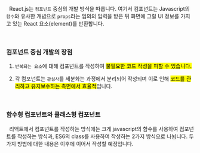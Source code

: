 
&nbsp;&nbsp;React.js는 `컴포넌트` 중심의 개발 방식을 따릅니다. 여기서 컴포넌트는 Javascript의 `함수`와 유사한 개념으로 `props`라는 임의의 입력을 받은 뒤 화면에 그릴 UI 정보를 가지고 있는 React 요소(element)를 반환합니다.

<br>

### 컴포넌트 중심 개발의 장점

1. `반복되는 요소`에 대해 컴포넌트를 작성하여 <mark>불필요한 코드 작성을 피할 수 있습니다.</mark>

2. 각 컴포넌트는 `관심사`를 세분화는 과정에서 분리되어 작성되며 이로 인해 <mark>코드를 관리하고 유지보수하는 측면에서 효율적</mark>입니다.

<br>

### 함수형 컴포넌트와 클래스형 컴포넌트

&nbsp;&nbsp;리액트에서 컴포넌트를 작성하는 방식에는 크게 javascript의 함수를 사용하여 컴포넌트를 작성하는 방식과, ES6의 class를 사용하여 작성하는 2가지 방식으로 나뉩니다. 두 가지 방법에 대한 내용은 이후에 이어서 작성할 예정입니다.

<br>
